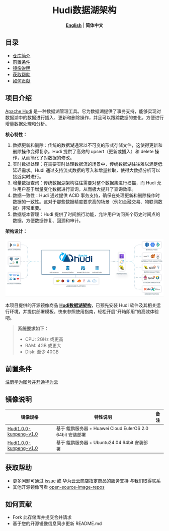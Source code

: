 <p align="center">
  <h1 align="center">Hudi数据湖架构</h1>
  <p align="center">
    <a href="README.md"><strong>English</strong></a> | <strong>简体中文</strong>
  </p>

## 目录

- [仓库简介](#项目介绍)
- [前置条件](#前置条件)
- [镜像说明](#镜像说明)
- [获取帮助](#获取帮助)
- [如何贡献](#如何贡献)

## 项目介绍
[Apache Hudi](https://github.com/apache/Hudi) 是一种数据湖管理工具。它为数据湖提供了事务支持，能够实现对数据湖中的数据进行插入、更新和删除操作，并且可以跟踪数据的变化，方便进行增量数据处理和分析。

**核心特性：**
1. 数据更新和删除：传统的数据湖通常以不可变的形式存储文件，这使得更新和删除操作变得复杂。Hudi 提供了高效的 upsert（更新或插入）和 delete 操作，从而简化了对数据的修改。
2. 实时数据处理：在需要实时处理数据流的场景中，传统数据湖往往难以满足低延迟需求。Hudi 通过支持流式数据的写入和增量拉取，使得大数据分析可以接近实时进行。
3. 增量数据查询：传统数据湖架构往往需要对整个数据集进行扫描，而 Hudi 允许用户基于增量变化数据进行查询，从而极大提升了查询效率。
4. 数据一致性：Hudi 通过提供 ACID 事务支持，确保在处理更新和删除操作时数据的一致性。这对于那些数据精度要求高的场景（例如金融交易、物联网数据）非常重要。
5. 数据版本管理：Hudi 提供了时间旅行功能，允许用户访问某个历史时间点的数据，方便数据修复、回溯和审计。

**架构设计：**

![](./images/img001.png)


本项目提供的开源镜像商品 [**Hudi数据湖架构**](https://marketplace.huaweicloud.com/hidden/contents/483d0c10-989a-438e-bc26-91fd9caa9d14#productid=OFFI1154255303236370432)，已预先安装 Hudi 软件及其相关运行环境，并提供部署模板。快来参照使用指南，轻松开启“开箱即用”的高效体验吧。

> **系统要求如下：**
> - CPU: 2GHz 或更高
> - RAM: 4GB 或更大
> - Disk: 至少 40GB

## 前置条件
[注册华为账号并开通华为云](https://support.huaweicloud.com/usermanual-account/account_id_001.html)

## 镜像说明

| 镜像规格                                                                                                   | 特性说明                                         | 备注 |
|--------------------------------------------------------------------------------------------------------|----------------------------------------------| --- |
| [Hudi1.0.0-kunpeng-v1.0](https://github.com/HuaweiCloudDeveloper/Hudi-image/tree/Hudi1.0.0-kunpeng-v1.0) | 基于 鲲鹏服务器 + Huawei Cloud EulerOS 2.0 64bit 安装部署 |  |
| [Hudi1.0.0-kunpeng-v1.0](https://github.com/HuaweiCloudDeveloper/Hudi-image/tree/Hudi1.0.0-kunpeng-v1.0)   | 基于 鲲鹏服务器 + Ubuntu24.04 64bit 安装部署         |  |

## 获取帮助
- 更多问题可通过 [issue](https://github.com/HuaweiCloudDeveloper/Hudi-image/issues) 或 华为云云商店指定商品的服务支持 与我们取得联系
- 其他开源镜像可看 [open-source-image-repos](https://github.com/HuaweiCloudDeveloper/open-source-image-repos)

## 如何贡献
- Fork 此存储库并提交合并请求
- 基于您的开源镜像信息同步更新 README.md
